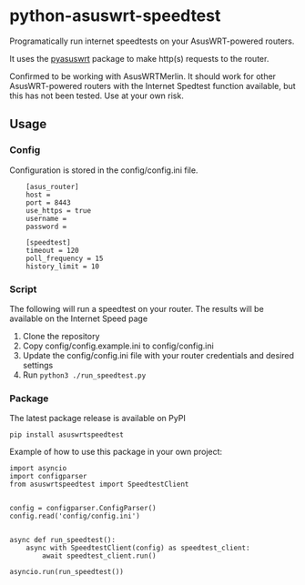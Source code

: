 # python-asuswrt-speedtest

Programatically run internet speedtests on your AsusWRT-powered routers.

It uses the [pyasuswrt](https://github.com/ollo69/pyasuswrt) package to make http(s) requests to the router.

Confirmed to be working with AsusWRTMerlin.  It should work for other AsusWRT-powered routers with the Internet Spedtest function available, but this has not been tested.  Use at your own risk.

## Usage

### Config

Configuration is stored in the config/config.ini file.

        [asus_router]
        host = 
        port = 8443
        use_https = true
        username = 
        password = 

        [speedtest]
        timeout = 120
        poll_frequency = 15
        history_limit = 10

### Script

The following will run a speedtest on your router.  The results will be available on the Internet Speed page

1. Clone the repository
2. Copy config/config.example.ini to config/config.ini
3. Update the config/config.ini file with your router credentials and desired settings
4. Run ```python3 ./run_speedtest.py```

### Package

The latest package release is available on PyPI

    pip install asuswrtspeedtest

Example of how to use this package in your own project:

    import asyncio
    import configparser
    from asuswrtspeedtest import SpeedtestClient


    config = configparser.ConfigParser()
    config.read('config/config.ini')


    async def run_speedtest():
        async with SpeedtestClient(config) as speedtest_client:
            await speedtest_client.run()

    asyncio.run(run_speedtest())